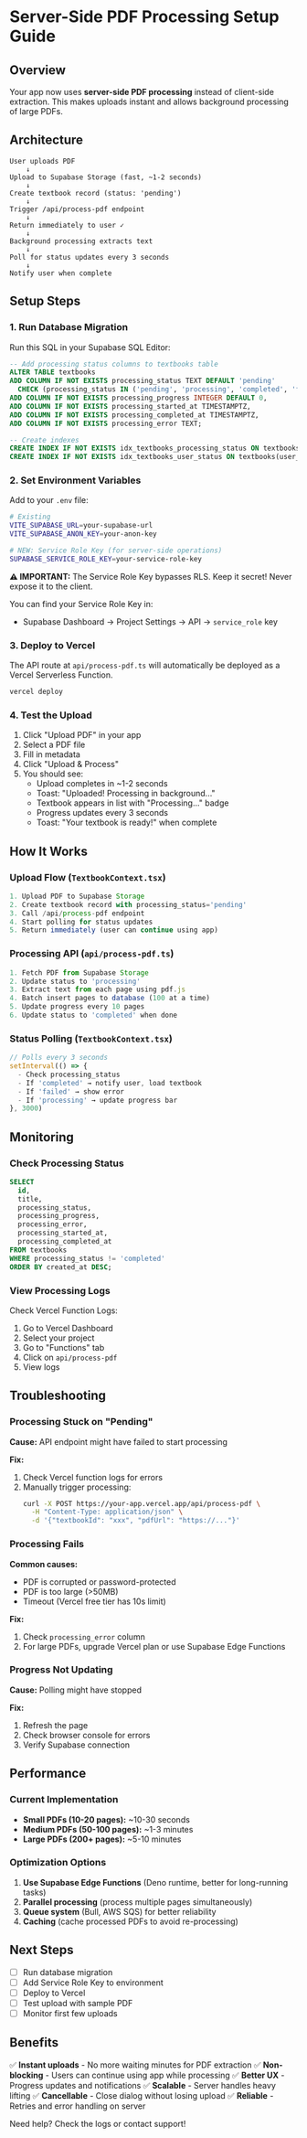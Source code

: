 # Server-Side PDF Processing Setup Guide

## Overview

Your app now uses **server-side PDF processing** instead of client-side extraction. This makes uploads instant and allows background processing of large PDFs.

## Architecture

```
User uploads PDF
    ↓
Upload to Supabase Storage (fast, ~1-2 seconds)
    ↓
Create textbook record (status: 'pending')
    ↓
Trigger /api/process-pdf endpoint
    ↓
Return immediately to user ✓
    ↓
Background processing extracts text
    ↓
Poll for status updates every 3 seconds
    ↓
Notify user when complete
```

## Setup Steps

### 1. Run Database Migration

Run this SQL in your Supabase SQL Editor:

```sql
-- Add processing status columns to textbooks table
ALTER TABLE textbooks 
ADD COLUMN IF NOT EXISTS processing_status TEXT DEFAULT 'pending' 
  CHECK (processing_status IN ('pending', 'processing', 'completed', 'failed')),
ADD COLUMN IF NOT EXISTS processing_progress INTEGER DEFAULT 0,
ADD COLUMN IF NOT EXISTS processing_started_at TIMESTAMPTZ,
ADD COLUMN IF NOT EXISTS processing_completed_at TIMESTAMPTZ,
ADD COLUMN IF NOT EXISTS processing_error TEXT;

-- Create indexes
CREATE INDEX IF NOT EXISTS idx_textbooks_processing_status ON textbooks(processing_status);
CREATE INDEX IF NOT EXISTS idx_textbooks_user_status ON textbooks(user_id, processing_status);
```

### 2. Set Environment Variables

Add to your `.env` file:

```bash
# Existing
VITE_SUPABASE_URL=your-supabase-url
VITE_SUPABASE_ANON_KEY=your-anon-key

# NEW: Service Role Key (for server-side operations)
SUPABASE_SERVICE_ROLE_KEY=your-service-role-key
```

**⚠️ IMPORTANT:** The Service Role Key bypasses RLS. Keep it secret! Never expose it to the client.

You can find your Service Role Key in:
- Supabase Dashboard → Project Settings → API → `service_role` key

### 3. Deploy to Vercel

The API route at `api/process-pdf.ts` will automatically be deployed as a Vercel Serverless Function.

```bash
vercel deploy
```

### 4. Test the Upload

1. Click "Upload PDF" in your app
2. Select a PDF file
3. Fill in metadata
4. Click "Upload & Process"
5. You should see:
   - Upload completes in ~1-2 seconds
   - Toast: "Uploaded! Processing in background..."
   - Textbook appears in list with "Processing..." badge
   - Progress updates every 3 seconds
   - Toast: "Your textbook is ready!" when complete

## How It Works

### Upload Flow (`TextbookContext.tsx`)

```typescript
1. Upload PDF to Supabase Storage
2. Create textbook record with processing_status='pending'
3. Call /api/process-pdf endpoint
4. Start polling for status updates
5. Return immediately (user can continue using app)
```

### Processing API (`api/process-pdf.ts`)

```typescript
1. Fetch PDF from Supabase Storage
2. Update status to 'processing'
3. Extract text from each page using pdf.js
4. Batch insert pages to database (100 at a time)
5. Update progress every 10 pages
6. Update status to 'completed' when done
```

### Status Polling (`TextbookContext.tsx`)

```typescript
// Polls every 3 seconds
setInterval(() => {
  - Check processing_status
  - If 'completed' → notify user, load textbook
  - If 'failed' → show error
  - If 'processing' → update progress bar
}, 3000)
```

## Monitoring

### Check Processing Status

```sql
SELECT 
  id, 
  title, 
  processing_status, 
  processing_progress,
  processing_error,
  processing_started_at,
  processing_completed_at
FROM textbooks
WHERE processing_status != 'completed'
ORDER BY created_at DESC;
```

### View Processing Logs

Check Vercel Function Logs:
1. Go to Vercel Dashboard
2. Select your project
3. Go to "Functions" tab
4. Click on `api/process-pdf`
5. View logs

## Troubleshooting

### Processing Stuck on "Pending"

**Cause:** API endpoint might have failed to start processing

**Fix:**
1. Check Vercel function logs for errors
2. Manually trigger processing:
   ```bash
   curl -X POST https://your-app.vercel.app/api/process-pdf \
     -H "Content-Type: application/json" \
     -d '{"textbookId": "xxx", "pdfUrl": "https://..."}'
   ```

### Processing Fails

**Common causes:**
- PDF is corrupted or password-protected
- PDF is too large (>50MB)
- Timeout (Vercel free tier has 10s limit)

**Fix:**
1. Check `processing_error` column
2. For large PDFs, upgrade Vercel plan or use Supabase Edge Functions

### Progress Not Updating

**Cause:** Polling might have stopped

**Fix:**
1. Refresh the page
2. Check browser console for errors
3. Verify Supabase connection

## Performance

### Current Implementation

- **Small PDFs (10-20 pages):** ~10-30 seconds
- **Medium PDFs (50-100 pages):** ~1-3 minutes
- **Large PDFs (200+ pages):** ~5-10 minutes

### Optimization Options

1. **Use Supabase Edge Functions** (Deno runtime, better for long-running tasks)
2. **Parallel processing** (process multiple pages simultaneously)
3. **Queue system** (Bull, AWS SQS) for better reliability
4. **Caching** (cache processed PDFs to avoid re-processing)

## Next Steps

- [ ] Run database migration
- [ ] Add Service Role Key to environment
- [ ] Deploy to Vercel
- [ ] Test upload with sample PDF
- [ ] Monitor first few uploads

## Benefits

✅ **Instant uploads** - No more waiting minutes for PDF extraction
✅ **Non-blocking** - Users can continue using app while processing
✅ **Better UX** - Progress updates and notifications
✅ **Scalable** - Server handles heavy lifting
✅ **Cancellable** - Close dialog without losing upload
✅ **Reliable** - Retries and error handling on server

Need help? Check the logs or contact support!


